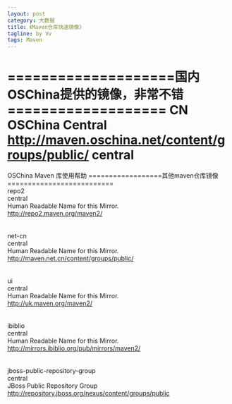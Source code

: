 ```yaml
---
layout: post
category: 大数据
title: 《Maven仓库快速镜像》
tagline: by Vv
tags: Maven
---
```


====================国内OSChina提供的镜像，非常不错===================
    <mirror>
    <id>CN</id>
    <name>OSChina Central</name>   
    <url>http://maven.oschina.net/content/groups/public/</url>
    <mirrorOf>central</mirrorOf>
    </mirror>
========================================================
OSChina Maven 库使用帮助
==================其他maven仓库镜像==========================
	<mirror>  
      <id>repo2</id>  
      <mirrorOf>central</mirrorOf>  
      <name>Human Readable Name for this Mirror.</name>  
      <url>http://repo2.maven.org/maven2/</url>  
</mirror>  
<mirror>  
      <id>net-cn</id>  
      <mirrorOf>central</mirrorOf>  
      <name>Human Readable Name for this Mirror.</name>  
      <url>http://maven.net.cn/content/groups/public/</url>   
</mirror>  
<mirror>  
      <id>ui</id>  
      <mirrorOf>central</mirrorOf>  
      <name>Human Readable Name for this Mirror.</name>  
     <url>http://uk.maven.org/maven2/</url>  
</mirror>  
<mirror>  
      <id>ibiblio</id>  
      <mirrorOf>central</mirrorOf>  
      <name>Human Readable Name for this Mirror.</name>  
     <url>http://mirrors.ibiblio.org/pub/mirrors/maven2/</url>  
</mirror>  
<mirror>  
    <id>jboss-public-repository-group</id>  
      <mirrorOf>central</mirrorOf>  
      <name>JBoss Public Repository Group</name>  
     <url>http://repository.jboss.org/nexus/content/groups/public</url>  
</mirror>
